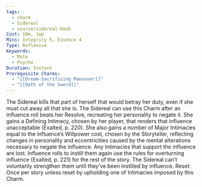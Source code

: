 ```yaml
---
tags:
  - charm
  - Sidereal
  - source/sidereal-book
Cost: 10m, 1wp
Mins: Integrity 5, Essence 4
Type: Reflexive
Keywords:
  - Mute
  - Psyche
Duration: Instant
Prerequisite Charms:
  - "[[Dream-Sacrificing Maneuver]]"
  - "[[Oath of the Sword]]"
---
```

The Sidereal kills that part of herself that would betray her duty, even if she must cut away all that she is. The Sidereal can use this Charm after an influence roll beats her Resolve, recreating her personality to negate it. She gains a Defining Intimacy, chosen by her player, that renders that influence unacceptable (Exalted, p. 220). She also gains a number of Major Intimacies equal to the influence’s Willpower cost, chosen by the Storyteller, reflecting changes in personality and eccentricities caused by the mental alterations necessary to negate the influence. Any Intimacies that support the influence are lost. Influence rolls to instill them again use the rules for overturning influence (Exalted, p. 221) for the rest of the story. The Sidereal can’t voluntarily strengthen them until they’ve been instilled by influence. Reset: Once per story unless reset by upholding one of Intimacies imposed by this Charm.